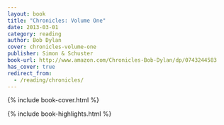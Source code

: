 ```yaml
---
layout: book
title: "Chronicles: Volume One"
date: 2013-03-01
category: reading
author: Bob Dylan
cover: chronicles-volume-one
publisher: Simon & Schuster
book-url: http://www.amazon.com/Chronicles-Bob-Dylan/dp/0743244583
has_cover: true
redirect_from:
  - /reading/chronicles/
---
```

{% include book-cover.html %}

{% include book-highlights.html %}
